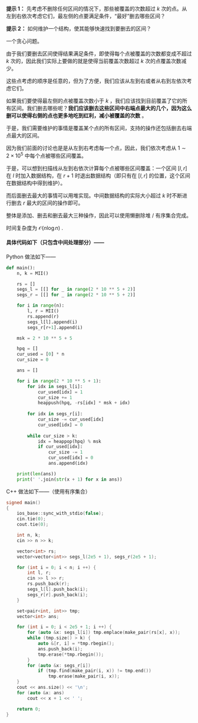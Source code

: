 **提示 1：** 先考虑不删除任何区间的情况下，那些被覆盖的次数超过 $k$ 次的点。从左到右依次考虑它们，最左侧的点要满足条件，“最好”删去哪些区间？

**提示 2：** 如何维护一个结构，使其能够快速找到要删去的区间？

一个贪心问题。

由于我们要删去区间使得结果满足条件，即使得每个点被覆盖的次数都变成不超过 $k$ 次的，因此我们实际上要做的就是使得当前覆盖次数超过 $k$ 次的点覆盖次数减少。

这些点考虑的顺序是任意的，但为了方便，我们应该从左到右或者从右到左依次考虑它们。

如果我们要使得最左侧的点被覆盖次数小于 $k$ ，我们应该找到目前覆盖了它的所有区间。我们删去哪些呢？**我们应该删去这些区间中右端点最大的几个，因为这么删可以使得右侧的点也更多地吃到红利，减小被覆盖的次数** 。

于是，我们需要维护的事情是覆盖某个点的所有区间，支持的操作还包括删去右端点最大的区间。

因为我们前面的讨论也是是从左到右考虑每一个点，因此，我们依次考虑从 $1\sim 2\times 10^5$ 中每个点被哪些区间覆盖。

于是，可以想到扫描线从左到右依次计算每个点被哪些区间覆盖：一个区间 $[l,r]$ 在 $l$ 时加入数据结构，在 $r+1$ 时退出数据结构（即只有在 $[l,r]$ 的位置，这个区间在数据结构中得到维护）。

而后面删去最大的事情可以用堆实现。中间数据结构的实际大小超过 $k$ 时不断进行删去 $r$ 最大的区间的操作即可。

整体是添加、删去和删去最大三种操作，因此可以使用懒删除堆 / 有序集合完成。

时间复杂度为 $\mathcal{O}(n\log n)$ .

#### 具体代码如下（只包含中间处理部分）——

Python 做法如下——

```Python []
def main():
    n, k = MII()

    rs = []
    segs_l = [[] for _ in range(2 * 10 ** 5 + 2)]
    segs_r = [[] for _ in range(2 * 10 ** 5 + 2)]

    for i in range(n):
        l, r = MII()
        rs.append(r)
        segs_l[l].append(i)
        segs_r[r+1].append(i)

    msk = 2 * 10 ** 5 + 5

    hpq = []
    cur_used = [0] * n
    cur_size = 0

    ans = []

    for i in range(2 * 10 ** 5 + 1):
        for idx in segs_l[i]:
            cur_used[idx] = 1
            cur_size += 1
            heappush(hpq, -rs[idx] * msk + idx)
        
        for idx in segs_r[i]:
            cur_size -= cur_used[idx]
            cur_used[idx] = 0
        
        while cur_size > k:
            idx = heappop(hpq) % msk
            if cur_used[idx]:
                cur_size -= 1
                cur_used[idx] = 0
                ans.append(idx)

    print(len(ans))
    print(' '.join(str(x + 1) for x in ans))
```

C++ 做法如下——（使用有序集合）

```cpp []
signed main()
{
    ios_base::sync_with_stdio(false);
    cin.tie(0);
    cout.tie(0);

    int n, k;
    cin >> n >> k;

    vector<int> rs;
    vector<vector<int>> segs_l(2e5 + 1), segs_r(2e5 + 1);

    for (int i = 0; i < n; i ++) {
        int l, r;
        cin >> l >> r;
        rs.push_back(r);
        segs_l[l].push_back(i);
        segs_r[r].push_back(i);
    }

    set<pair<int, int>> tmp;
    vector<int> ans;

    for (int i = 0; i < 2e5 + 1; i ++) {
        for (auto &x: segs_l[i]) tmp.emplace(make_pair(rs[x], x));
        while (tmp.size() > k) {
            auto &[r, i] = *tmp.rbegin();
            ans.push_back(i);
            tmp.erase(*tmp.rbegin());
        }
        for (auto &x: segs_r[i])
            if (tmp.find(make_pair(i, x)) != tmp.end())
                tmp.erase(make_pair(i, x));
    }
    cout << ans.size() << '\n';
    for (auto &x: ans)
        cout << x + 1 << ' ';

    return 0;
}
```
